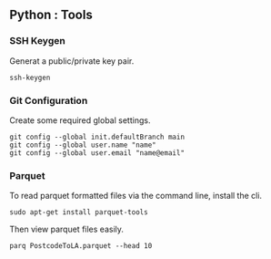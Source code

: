 ## Python : Tools

### SSH Keygen
Generat a public/private key pair. 
```
ssh-keygen
```

### Git Configuration
Create some required global settings.
```
git config --global init.defaultBranch main
git config --global user.name "name"
git config --global user.email "name@email"
```

### Parquet
To read parquet formatted files via the command line, install the cli.
```
sudo apt-get install parquet-tools
```

Then view parquet files easily.
```
parq PostcodeToLA.parquet --head 10
```
